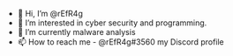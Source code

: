 - 👋 Hi, I’m @rEfR4g
- 👀 I’m interested in cyber security and programming.
- 🌱 I’m currently malware analysis
- 📫 How to reach me - @rEfR4g#3560 my Discord profile
